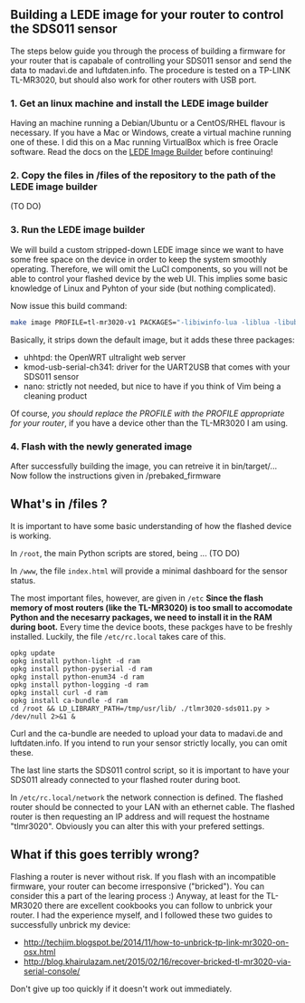 ## Building a LEDE image for your router to control the SDS011 sensor

The steps below guide you through the process of building a firmware for your router that is capabale of controlling your SDS011 sensor and send the data to madavi.de and luftdaten.info. The procedure is tested on a TP-LINK TL-MR3020, but should also work for other routers with USB port.

### 1. Get an linux machine and install the LEDE image builder
Having an machine running a Debian/Ubuntu or a CentOS/RHEL flavour is necessary. If you have a Mac or Windows, create a virtual machine running one of these. I did this on a Mac running VirtualBox which is free Oracle software.
Read the docs on the [LEDE Image Builder](https://lede-project.org/docs/user-guide/imagebuilder) before continuing!

### 2. Copy the files in /files of the repository to the path of the LEDE image builder
(TO DO)

### 3. Run the LEDE image builder
We will build a custom stripped-down LEDE image since we want to have some free space on the device in order to keep the system smoothly operating. Therefore, we will omit the LuCI components, so you will not be able to control your flashed device by the web UI. This implies some basic knowledge of Linux and Pyhton of your side (but nothing complicated).

Now issue this build command:

```bash
make image PROFILE=tl-mr3020-v1 PACKAGES="-libiwinfo-lua -liblua -libubus-lua -libuci-lua -lua -luci -luci-app-firewall -luci-base -luci-lib-ip -luci-lib-nixio -luci-mod-admin-full -luci-proto-ipv6 -luci-proto-ppp -luci-theme-bootstrap uhttpd kmod-usb-serial-ch341 nano" FILES="files/"
```
Basically, it strips down the default image, but it adds these three packages:
- uhhtpd: the OpenWRT ultralight web server
- kmod-usb-serial-ch341: driver for the UART2USB that comes with your SDS011 sensor
- nano: strictly not needed, but nice to have if you think of Vim being a cleaning product

Of course, _you should replace the PROFILE with the PROFILE appropriate for your router_, if you have a device other than the TL-MR3020 I am using.

### 4. Flash with the newly generated image
After successfully building the image, you can retreive it in bin/target/...
Now follow the instructions given in /prebaked_firmware


## What's in /files ?
It is important to have some basic understanding of how the flashed device is working.

In ```/root```, the main Python scripts are stored, being ... (TO DO)

In  ```/www```, the file ```index.html``` will provide a minimal dashboard for the sensor status.

The most important files, however, are given in ```/etc```
**Since the flash memory of most routers (like the TL-MR3020) is too small to accomodate Python and the necesarry packages, we need to install it in the RAM during boot.**  Every time the device boots, these packges have to be freshly installed.
Luckily, the file ```/etc/rc.local``` takes care of this.

```
opkg update
opkg install python-light -d ram
opkg install python-pyserial -d ram
opkg install python-enum34 -d ram
opkg install python-logging -d ram
opkg install curl -d ram
opkg install ca-bundle -d ram
cd /root && LD_LIBRARY_PATH=/tmp/usr/lib/ ./tlmr3020-sds011.py > /dev/null 2>&1 &
```

Curl and the ca-bundle are needed to upload your data to madavi.de and luftdaten.info. If you intend to run your sensor strictly locally, you can omit these.

The last line starts the SDS011 control script, so it is important to have your SDS011 already connected to your flashed router during boot.

In ```/etc/rc.local/network``` the network connection is defined. The flashed router should be connected to your LAN with an ethernet cable. The flashed router is then requesting an IP address and will request the hostname "tlmr3020". Obviously you can alter this with your prefered settings.


## What if this goes terribly wrong?
Flashing a router is never without risk. If you flash with an incompatible firmware, your router can become irresponsive ("bricked"). You can consider this a part of the learing process :)
Anyway, at least for the TL-MR3020 there are excellent cookbooks you can follow to unbrick your router.
I had the experience myself, and I followed these two guides to successfully unbrick my device:

- http://techjim.blogspot.be/2014/11/how-to-unbrick-tp-link-mr3020-on-osx.html
- http://blog.khairulazam.net/2015/02/16/recover-bricked-tl-mr3020-via-serial-console/

Don't give up too quickly if it doesn't work out immediately.

